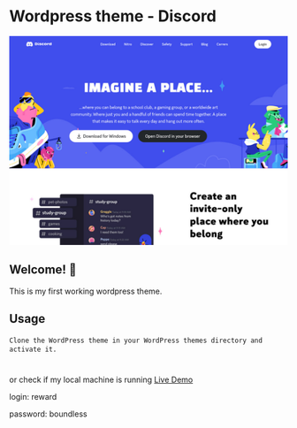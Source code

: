 # Wordpress theme - Discord

![screenshot](./screenshot.jpg)

## Welcome! 👋

This is my first working wordpress theme.

## Usage

    Clone the WordPress theme in your WordPress themes directory and activate it.

#

or check if my local machine is running [Live Demo](https://spotless-sample.localsite.io/)

login: reward

password: boundless

#
